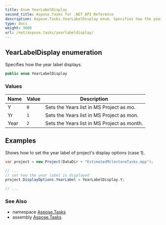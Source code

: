 ```yaml
---
title: Enum YearLabelDisplay
second_title: Aspose.Tasks for .NET API Reference
description: Aspose.Tasks.YearLabelDisplay enum. Specifies how the year label displays
type: docs
weight: 3600
url: /net/aspose.tasks/yearlabeldisplay/
---
```

## YearLabelDisplay enumeration

Specifies how the year label displays.

```csharp
public enum YearLabelDisplay
```

### Values

| Name | Value | Description |
| --- | --- | --- |
| Y | `0` | Sets the Years list in MS Project as mo. |
| Yr | `1` | Sets the Years list in MS Project as mon. |
| Year | `2` | Sets the Years list in MS Project as month. |

## Examples

Shows how to set the year label of project's display options (case 1).

```csharp
var project = new Project(DataDir + "EstimatedMilestoneTasks.mpp");

// ...
// set how the year label is displayed
project.DisplayOptions.YearLabel = YearLabelDisplay.Y;

// ...
```

### See Also

* namespace [Aspose.Tasks](../../aspose.tasks/)
* assembly [Aspose.Tasks](../../)


